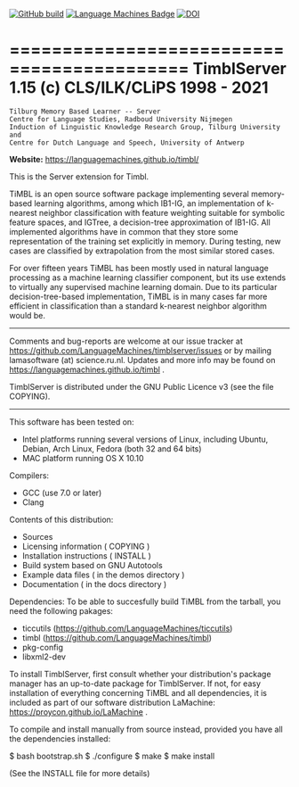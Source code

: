 [![GitHub build](https://github.com/LanguageMachines/timblserver/actions/workflows/timblserver.yml/badge.svg?branch=master)](https://github.com/LanguageMachines/timblserver/actions/)
[![Language Machines Badge](http://applejack.science.ru.nl/lamabadge.php/timblserver)](http://applejack.science.ru.nl/languagemachines/
)
[![DOI](https://zenodo.org/badge/20526237.svg)](https://zenodo.org/badge/latestdoi/20526237)

===========================================
TimblServer 1.15 (c) CLS/ILK/CLiPS 1998 - 2021
===========================================

    Tilburg Memory Based Learner -- Server
    Centre for Language Studies, Radboud University Nijmegen
    Induction of Linguistic Knowledge Research Group, Tilburg University and
    Centre for Dutch Language and Speech, University of Antwerp


**Website:** https://languagemachines.github.io/timbl/


This is the Server extension for Timbl.

TiMBL is an open source software package implementing several memory-based
learning algorithms, among which IB1-IG, an implementation of k-nearest
neighbor classification with feature weighting suitable for symbolic feature
spaces, and IGTree, a decision-tree approximation of IB1-IG. All implemented
algorithms have in common that they store some representation of the training
set explicitly in memory. During testing, new cases are classified by
extrapolation from the most similar stored cases.

For over fifteen years TiMBL has been mostly used in natural language
processing as a machine learning classifier component, but its use extends to
virtually any supervised machine learning domain. Due to its particular
decision-tree-based implementation, TiMBL is in many cases far more efficient
in classification than a standard k-nearest neighbor algorithm would be.


-----------------------------------------------------------------------

Comments and bug-reports are welcome at our issue tracker at
https://github.com/LanguageMachines/timblserver/issues or by mailing
lamasoftware (at) science.ru.nl.
Updates and more info may be found on https://languagemachines.github.io/timbl .

TimblServer is distributed under the GNU Public Licence v3
  (see the file COPYING).

-----------------------------------------------------------------------

This software has been tested on:
- Intel platforms running several versions of Linux, including Ubuntu, Debian,
  Arch Linux, Fedora (both 32 and 64 bits)
- MAC platform running OS X 10.10

Compilers:
 - GCC (use 7.0 or later)
 - Clang

Contents of this distribution:
- Sources
- Licensing information ( COPYING )
- Installation instructions ( INSTALL )
- Build system based on GNU Autotools
- Example data files ( in the demos directory )
- Documentation ( in the docs directory )

Dependencies:
To be able to succesfully build TiMBL from the tarball, you need the
following pakages:
- ticcutils (https://github.com/LanguageMachines/ticcutils)
- timbl (https://github.com/LanguageMachines/timbl)
- pkg-config
- libxml2-dev


To install TimblServer, first consult whether your distribution's package manager has an up-to-date package for TimblServer.
If not, for easy installation of everything concerning TiMBL and all dependencies, it is included as part of our software
distribution LaMachine: https://proycon.github.io/LaMachine .

To compile and install manually from source instead, provided you have all the dependencies installed:

 $ bash bootstrap.sh
 $ ./configure
 $ make
 $ make install

(See the INSTALL file for more details)
